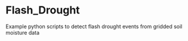 # Flash_Drought
Example python scripts to detect flash drought events from gridded soil moisture data

